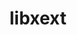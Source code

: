 ---
title: "libxext"
layout: cache
categories: [package, develop-2024-03-17]
meta: {"versions": ["1.3.5"], "compilers": ["gcc@=11.1.0", "gcc@=11.4.0", "gcc@=7.3.1", "gcc@=9.4.0"], "oss": ["amzn2", "ubuntu20.04", "ubuntu22.04"], "platforms": ["linux"], "targets": ["aarch64", "neoverse_n1", "neoverse_v1", "neoverse_v2", "ppc64le", "x86_64_v3"], "stacks": ["aws-isc", "aws-isc-aarch64", "data-vis-sdk", "e4s", "e4s-neoverse-v2", "e4s-neoverse_v1", "e4s-power", "e4s-rocm-external", "ml-linux-x86_64-rocm", "root"], "num_specs": 11, "num_specs_by_stack": {"root": 11, "aws-isc-aarch64": 2, "aws-isc": 1, "data-vis-sdk": 2, "e4s-power": 1, "e4s-neoverse_v1": 1, "e4s-neoverse-v2": 1, "e4s": 2, "ml-linux-x86_64-rocm": 1, "e4s-rocm-external": 1}}
spec_details: [{"hash": "67zk2632jp2q624fcigttn645hss52y2", "compiler": "gcc@=7.3.1", "versions": ["1.3.5"], "os": "amzn2", "platform": "linux", "target": "aarch64", "variants": ["build_system=autotools"], "stacks": ["root", "aws-isc-aarch64"], "size": "-", "tarball": "https://binaries.spack.io/develop-2024-03-17/build_cache/linux-amzn2-aarch64/gcc-7.3.1/libxext-1.3.5/linux-amzn2-aarch64-gcc-7.3.1-libxext-1.3.5-67zk2632jp2q624fcigttn645hss52y2.spack"}, {"hash": "zcteik5k7tqpj7nf557wpqgtzs775vza", "compiler": "gcc@=7.3.1", "versions": ["1.3.5"], "os": "amzn2", "platform": "linux", "target": "neoverse_n1", "variants": ["build_system=autotools"], "stacks": ["root", "aws-isc-aarch64"], "size": "-", "tarball": "https://binaries.spack.io/develop-2024-03-17/build_cache/linux-amzn2-neoverse_n1/gcc-7.3.1/libxext-1.3.5/linux-amzn2-neoverse_n1-gcc-7.3.1-libxext-1.3.5-zcteik5k7tqpj7nf557wpqgtzs775vza.spack"}, {"hash": "6figifltaw37ht7jei2y6oz6ur4s65u7", "compiler": "gcc@=7.3.1", "versions": ["1.3.5"], "os": "amzn2", "platform": "linux", "target": "x86_64_v3", "variants": ["build_system=autotools"], "stacks": ["aws-isc", "root"], "size": "-", "tarball": "https://binaries.spack.io/develop-2024-03-17/build_cache/linux-amzn2-x86_64_v3/gcc-7.3.1/libxext-1.3.5/linux-amzn2-x86_64_v3-gcc-7.3.1-libxext-1.3.5-6figifltaw37ht7jei2y6oz6ur4s65u7.spack"}, {"hash": "a5qe5ikiifi6fbb72upex4knb5fy23zd", "compiler": "gcc@=11.1.0", "versions": ["1.3.5"], "os": "ubuntu20.04", "platform": "linux", "target": "x86_64_v3", "variants": ["build_system=autotools"], "stacks": ["data-vis-sdk", "root"], "size": "-", "tarball": "https://binaries.spack.io/develop-2024-03-17/build_cache/linux-ubuntu20.04-x86_64_v3/gcc-11.1.0/libxext-1.3.5/linux-ubuntu20.04-x86_64_v3-gcc-11.1.0-libxext-1.3.5-a5qe5ikiifi6fbb72upex4knb5fy23zd.spack"}, {"hash": "pdl6o34vep3erfb757ows7gsz2bdbdho", "compiler": "gcc@=9.4.0", "versions": ["1.3.5"], "os": "ubuntu20.04", "platform": "linux", "target": "ppc64le", "variants": ["build_system=autotools"], "stacks": ["e4s-power", "root"], "size": "-", "tarball": "https://binaries.spack.io/develop-2024-03-17/build_cache/linux-ubuntu20.04-ppc64le/gcc-9.4.0/libxext-1.3.5/linux-ubuntu20.04-ppc64le-gcc-9.4.0-libxext-1.3.5-pdl6o34vep3erfb757ows7gsz2bdbdho.spack"}, {"hash": "2bel6qun6mm6f2io4scskumtzlm5yz46", "compiler": "gcc@=11.1.0", "versions": ["1.3.5"], "os": "ubuntu20.04", "platform": "linux", "target": "x86_64_v3", "variants": ["build_system=autotools"], "stacks": ["data-vis-sdk", "root"], "size": "-", "tarball": "https://binaries.spack.io/develop-2024-03-17/build_cache/linux-ubuntu20.04-x86_64_v3/gcc-11.1.0/libxext-1.3.5/linux-ubuntu20.04-x86_64_v3-gcc-11.1.0-libxext-1.3.5-2bel6qun6mm6f2io4scskumtzlm5yz46.spack"}, {"hash": "wxppuvgdcuqiqrw4qj6ord5pyikmvbcz", "compiler": "gcc@=11.4.0", "versions": ["1.3.5"], "os": "ubuntu22.04", "platform": "linux", "target": "neoverse_v1", "variants": ["build_system=autotools"], "stacks": ["e4s-neoverse_v1", "root"], "size": "-", "tarball": "https://binaries.spack.io/develop-2024-03-17/build_cache/linux-ubuntu22.04-neoverse_v1/gcc-11.4.0/libxext-1.3.5/linux-ubuntu22.04-neoverse_v1-gcc-11.4.0-libxext-1.3.5-wxppuvgdcuqiqrw4qj6ord5pyikmvbcz.spack"}, {"hash": "asladol62o7lonb3345kriro2ihggcdb", "compiler": "gcc@=11.4.0", "versions": ["1.3.5"], "os": "ubuntu22.04", "platform": "linux", "target": "neoverse_v2", "variants": ["build_system=autotools"], "stacks": ["root", "e4s-neoverse-v2"], "size": "-", "tarball": "https://binaries.spack.io/develop-2024-03-17/build_cache/linux-ubuntu22.04-neoverse_v2/gcc-11.4.0/libxext-1.3.5/linux-ubuntu22.04-neoverse_v2-gcc-11.4.0-libxext-1.3.5-asladol62o7lonb3345kriro2ihggcdb.spack"}, {"hash": "byz3uzpbotckpetmm2ly5vik2zxkxsh4", "compiler": "gcc@=11.4.0", "versions": ["1.3.5"], "os": "ubuntu22.04", "platform": "linux", "target": "x86_64_v3", "variants": ["build_system=autotools"], "stacks": ["e4s", "root"], "size": "-", "tarball": "https://binaries.spack.io/develop-2024-03-17/build_cache/linux-ubuntu22.04-x86_64_v3/gcc-11.4.0/libxext-1.3.5/linux-ubuntu22.04-x86_64_v3-gcc-11.4.0-libxext-1.3.5-byz3uzpbotckpetmm2ly5vik2zxkxsh4.spack"}, {"hash": "5b3xwa63q37kdniewt4pfrlb4f6h5vmw", "compiler": "gcc@=11.4.0", "versions": ["1.3.5"], "os": "ubuntu22.04", "platform": "linux", "target": "x86_64_v3", "variants": ["build_system=autotools"], "stacks": ["ml-linux-x86_64-rocm", "root", "e4s-rocm-external"], "size": "-", "tarball": "https://binaries.spack.io/develop-2024-03-17/build_cache/linux-ubuntu22.04-x86_64_v3/gcc-11.4.0/libxext-1.3.5/linux-ubuntu22.04-x86_64_v3-gcc-11.4.0-libxext-1.3.5-5b3xwa63q37kdniewt4pfrlb4f6h5vmw.spack"}, {"hash": "v772tdxl26qdyjowklheisdz5qfc7uge", "compiler": "gcc@=11.4.0", "versions": ["1.3.5"], "os": "ubuntu22.04", "platform": "linux", "target": "x86_64_v3", "variants": ["build_system=autotools"], "stacks": ["e4s", "root"], "size": "-", "tarball": "https://binaries.spack.io/develop-2024-03-17/build_cache/linux-ubuntu22.04-x86_64_v3/gcc-11.4.0/libxext-1.3.5/linux-ubuntu22.04-x86_64_v3-gcc-11.4.0-libxext-1.3.5-v772tdxl26qdyjowklheisdz5qfc7uge.spack"}]
---